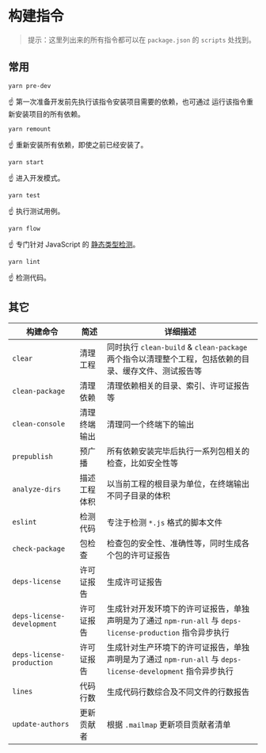 # 构建指令
> 提示：这里列出来的所有指令都可以在 `package.json` 的 `scripts` 处找到。

##  常用

```shell
yarn pre-dev
```
:point_up: 第一次准备开发前先执行该指令安装项目需要的依赖，也可通过
运行该指令重新安装项目的所有依赖。

```shell
yarn remount
```
:point_up: 重新安装所有依赖，即使之前已经安装了。

```shell
yarn start
```
:point_up: 进入开发模式。

```shell
yarn test
```
:point_up: 执行测试用例。

```shell
yarn flow
```
:point_up: 专门针对 JavaScript 的 [静态类型检测](https://flow.org/)。

```shell
yarn lint
```
:point_up: 检测代码。

## 其它

| 构建命令 | 简述 | 详细描述 |
| --- | --- | --- |
| `clear` | 清理工程 | 同时执行 `clean-build` & `clean-package` 两个指令以清理整个工程，包括依赖的目录、缓存文件、测试报告等 |
| `clean-package` | 清理依赖 | 清理依赖相关的目录、索引、许可证报告等 |
| `clean-console` | 清理终端输出 | 清理同一个终端下的输出 |
| `prepublish` | 预广播 | 所有依赖安装完毕后执行一系列包相关的检查，比如安全性等 |
| `analyze-dirs` | 描述工程体积 | 以当前工程的根目录为单位，在终端输出不同子目录的体积 |
| `eslint` | 检测代码 | 专注于检测 `*.js` 格式的脚本文件 |
| `check-package` | 包检查 | 检查包的安全性、准确性等，同时生成各个包的许可证报告 |
| `deps-license` | 许可证报告 | 生成许可证报告 |
| `deps-license-development` | 许可证报告 | 生成针对开发环境下的许可证报告，单独声明是为了通过 `npm-run-all` 与 `deps-license-production` 指令异步执行 |
| `deps-license-production` | 许可证报告 | 生成针对生产环境下的许可证报告，单独声明是为了通过 `npm-run-all` 与 `deps-license-development` 指令异步执行 |
| `lines` | 代码行数 | 生成代码行数综合及不同文件的行数报告 |
| `update-authors` | 更新贡献者 | 根据 `.mailmap` 更新项目贡献者清单 |
